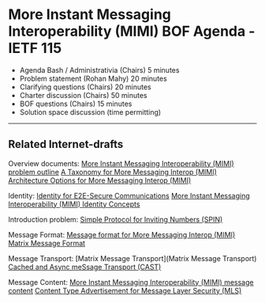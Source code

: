 # More Instant Messaging Interoperability (MIMI) BOF Agenda - IETF 115

- Agenda Bash / Administrativia (Chairs) 5 minutes
- Problem statement (Rohan Mahy) 20 minutes
- Clarifying questions (Chairs) 20 minutes
- Charter discussion (Chairs) 50 minutes
- BOF questions (Chairs) 15 minutes
- Solution space discussion (time permitting)
---
## Related Internet-drafts
Overview documents:
[More Instant Messaging Interoperability (MIMI) problem outline](https://www.ietf.org/archive/id/draft-mahy-mimi-problem-outline-01.html)
[A Taxonomy for More Messaging Interop (MIMI)](https://www.ietf.org/archive/id/draft-rosenberg-mimi-taxonomy-00.html)
[Architecture Options for More Messaging Interop (MIMI)](https://www.ietf.org/archive/id/draft-rosenberg-mimi-arch-options-00.html)

Identity:
[Identity for E2E-Secure Communications](https://www.ietf.org/archive/id/draft-barnes-mimi-identity-arch-00.html)
[More Instant Messaging Interoperability (MIMI) Identity Concepts](https://www.ietf.org/archive/id/draft-mahy-mimi-identity-01.html)

Introduction problem:
[Simple Protocol for Inviting Numbers (SPIN)](https://www.ietf.org/archive/id/draft-rosenberg-mimi-spin-00.html)

Message Format:
[Message format for More Messaging Interop (MIMI)](https://www.ietf.org/archive/id/draft-rosenberg-mimi-msg-format-00.html)
[Matrix Message Format](https://turt2live.github.io/ietf-mimi-matrix-message-format/draft-ralston-mimi-matrix-message-format.html)

Message Transport:
[Matrix Message Transport](Matrix Message Transport)
[Cached and Async meSsage Transport (CAST)](https://datatracker.ietf.org/doc/html/draft-nandakumar-mimi-transport-00)

Message Content:
[More Instant Messaging Interoperability (MIMI) message content](https://www.ietf.org/archive/id/draft-mahy-mimi-content-01.html)
[Content Type Advertisement for Message Layer Security (MLS)](https://www.ietf.org/archive/id/draft-mahy-mls-content-adv-00.html)

